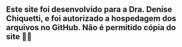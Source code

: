 <h2>Este site foi desenvolvido para a Dra. Denise Chiquetti, e foi autorizado a hospedagem dos arquivos no GitHub. N&atilde;o &eacute; permitido c&oacute;pia do site&nbsp;🙆&zwj;♂️</h2>